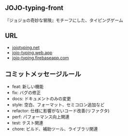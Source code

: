 ## JOJO-typing-front
『ジョジョの奇妙な冒険』モチーフにした、タイピングゲーム

## URL
- [jojotyping.net](https://jojotyping.net/)
- [jojo-typing.web.app](https://jojo-typing.web.app/)
- [jojo-typing.firebaseapp.com](https://jojo-typing.firebaseapp.com/)

## コミットメッセージルール
- feat: 新しい機能<br>
- fix: バグの修正<br>
- docs: ドキュメントのみの変更<br>
- style: 空白、フォーマット、セミコロン追加など<br>
- refactor: 仕様に影響がないコード改善(リファクタ)<br>
- perf: パフォーマンス向上関連<br>
- test: テスト関連<br>
- chore: ビルド、補助ツール、ライブラリ関連<br>
